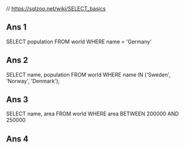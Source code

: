 // https://sqlzoo.net/wiki/SELECT_basics

## Ans 1
SELECT population FROM world
  WHERE name = 'Germany'

## Ans 2
SELECT name, population FROM world
  WHERE name IN ('Sweden', 'Norway', 'Denmark');

## Ans 3
SELECT name, area FROM world
  WHERE area BETWEEN 200000 AND 250000

## Ans 4
